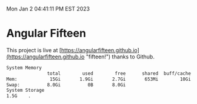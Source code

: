 Mon Jan  2 04:41:11 PM EST 2023

# Angular Fifteen


This project is live at [https://angularfifteen.github.io](https://angularfifteen.github.io "fifteen!") thanks to Github.

```bash
System Memory
               total        used        free      shared  buff/cache   available
Mem:            15Gi       1.9Gi       2.7Gi       653Mi        10Gi        12Gi
Swap:          8.0Gi          0B       8.0Gi
System Storage
1.5G	.
